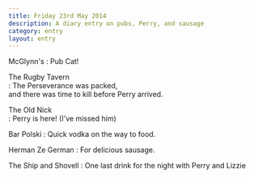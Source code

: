 ```yaml
---
title: Friday 23rd May 2014
description: A diary entry on pubs, Perry, and sausage
category: entry
layout: entry
---
```


McGlynn's
: Pub Cat!

The Rugby Tavern  
: The Perseverance was packed,  
and there was time to kill before Perry arrived.

The Old Nick  
: Perry is here! (I've missed him)

Bar Polski
: Quick vodka on the way to food.

Herman Ze German
: For delicious sausage.

The Ship and Shovell
: One last drink for the night with Perry and Lizzie
